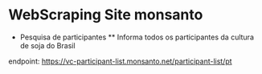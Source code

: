 # WebScraping Site monsanto 
* Pesquisa de participantes
** Informa todos os participantes da cultura de soja do Brasil

endpoint: https://vc-participant-list.monsanto.net/participant-list/pt
